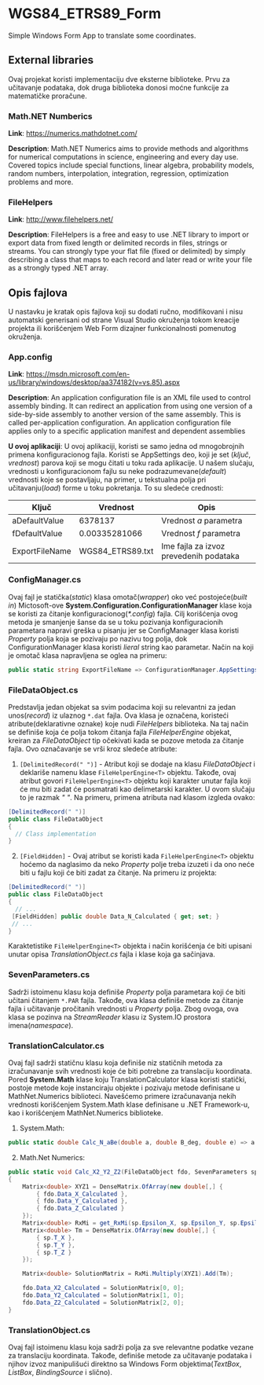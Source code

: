 # WGS84_ETRS89_Form
Simple Windows Form App to translate some coordinates.

## External libraries
Ovaj projekat koristi implementaciju dve eksterne biblioteke. Prvu za učitavanje podataka, dok druga biblioteka donosi moćne funkcije za matematičke proračune.
### Math.NET Numberics
**Link**: 
https://numerics.mathdotnet.com/

**Description**: 
Math.NET Numerics aims to provide methods and algorithms for numerical computations in science, engineering and every day use. Covered topics include special functions, linear algebra, probability models, random numbers, interpolation, integration, regression, optimization problems and more.
### FileHelpers
**Link**: 
http://www.filehelpers.net/

**Description**: 
FileHelpers is a free and easy to use .NET library to import or export data from fixed length or delimited records in files, strings or streams.
You can strongly type your flat file (fixed or delimited) by simply describing a class that maps to each record and later read or write your file as a strongly typed .NET array.

## Opis fajlova
U nastavku je kratak opis fajlova koji su dodati ručno, modifikovani i nisu automatski generisani od strane Visual Studio okruženja tokom kreacije projekta ili korišćenjem Web Form dizajner funkcionalnosti pomenutog okruženja.
### App.config
**Link**: https://msdn.microsoft.com/en-us/library/windows/desktop/aa374182(v=vs.85).aspx

**Description**: An application configuration file is an XML file used to control assembly binding. It can redirect an application from using one version of a side-by-side assembly to another version of the same assembly. This is called per-application configuration. An application configuration file applies only to a specific application manifest and dependent assemblies

**U ovoj aplikaciji**: U ovoj aplikaciji, koristi se samo jedna od mnogobrojnih primena konfiguracionog fajla. Koristi se AppSettings deo, koji je set (_ključ_, _vrednost_) parova koji se mogu čitati u toku rada aplikacije. U našem slučaju, vrednosti u konfiguracionom fajlu su neke podrazumevane(_default_) vrednosti koje se postavljaju, na primer, u tekstualna polja pri učitavanju(_load_) forme u toku pokretanja. To su sledeće crednosti:

 Ključ | Vrednost | Opis 
 ----- | -------- | -----
aDefaultValue  | 6378137 | Vrednost _a_ parametra
fDefaultValue  | 0.00335281066 | Vrednost _f_ parametra
ExportFileName | WGS84\_ETRS89.txt | Ime fajla za izvoz prevedenih podataka

### ConfigManager.cs
Ovaj fajl je statička(_static_) klasa omotač(_wrapper_) oko već postojeće(_built in_) Mictosoft-ove **System.Configuration.ConfigurationManager** klase koja se koristi za čitanje konfiguracionog(_*.config_) fajla. Cilj korišćenja ovog metoda je smanjenje šanse da se u toku pozivanja konfiguracionih parametara napravi greška u pisanju jer se ConfigManager klasa koristi _Property_ polja koja se pozivaju po nazivu tog polja, dok ConfigurationManager klasa koristi _lieral_ string kao parametar. Način na koji je omotač klasa napravljena se oglea na primeru:
```C#
public static string ExportFileName => ConfigurationManager.AppSettings["ExportFileName"];
```

### FileDataObject.cs
Predstavlja jedan objekat sa svim podacima koji su relevantni za jedan unos(_record_) iz ulaznog ``` *.dat ``` fajla. Ova klasa je označena, koristeći atribute(deklarativne oznake) koje nudi _FileHelpers_ biblioteka. Na taj način se definiše koja će polja tokom čitanja fajla _FileHelperEngine_ objekat, kreiran za _FileDataObject_ tip očekivati kada se pozove metoda za čitanje fajla. Ovo označavanje se vrši kroz sledeće atribute:
1. ``` [DelimitedRecord(" ")] ``` - Atribut koji se dodaje na klasu _FileDataObject_ i deklariše namenu klase ```FileHelperEngine<T>``` objektu. Takođe, ovaj atribut govori ```FileHelperEngine<T>``` objektu koji karakter unutar fajla koji će mu biti zadat će posmatrati kao delimetarski karakter. U ovom slučaju to je razmak _" "_. Na primeru, primena atributa nad klasom izgleda ovako:
```C#
[DelimitedRecord(" ")]
public class FileDataObject
{
  // Class implementation
}
```
2. ``` [FieldHidden] ``` - Ovaj atribut se koristi kada ```FileHelperEngine<T>``` objektu hoćemo da naglasimo da neko _Property_ polje treba izuzeti i da ono neće biti u fajlu koji će biti zadat za čitanje. Na primeru iz projekta:
```C#
[DelimitedRecord(" ")]
public class FileDataObject
{
  // ...
 [FieldHidden] public double Data_N_Calculated { get; set; }
 // ... 
}
```
Karaktetistike ```FileHelperEngine<T>``` objekta i način korišćenja će biti upisani unutar opisa _TranslationObject.cs_ fajla i klase koja ga sačinjava.

### SevenParameters.cs
Sadrži istoimenu klasu koja definiše _Property_ polja parametara koji će biti učitani čitanjem ``` *.PAR ``` fajla. Takođe, ova klasa definiše metode za čitanje fajla i učitavanje pročitanih vrednosti u _Property_ polja. Zbog ovoga, ova klasa se pozinva na _StreamReader_ klasu iz System.IO prostora imena(_namespace_).

### TranslationCalculator.cs
Ovaj fajl sadrži statičnu klasu koja definiše niz statičnih metoda za izračunavanje svih vrednosti koje će biti potrebne za translaciju koordinata. Pored **System.Math** klase koju TranslationCalculator klasa koristi statički, postoje metode koje instanciraju objekte i pozivaju metode definisane u MathNet.Numerics biblioteci.
Navešćemo primere izračunavanja nekih vrednosti korišćenjem System.Math klase definisane u .NET Framework-u, kao i korišćenjem MathNet.Numerics biblioteke.
1. System.Math:
```C#
public static double Calc_N_aBe(double a, double B_deg, double e) => a / (Sqrt(1 - (Square(e) * Square(Sin(Radians(B_deg))))));
```
2. Math.Net Numerics:
```C#
public static void Calc_X2_Y2_Z2(FileDataObject fdo, SevenParameters sp)
{
	Matrix<double> XYZ1 = DenseMatrix.OfArray(new double[,] {
		{ fdo.Data_X_Calculated },
		{ fdo.Data_Y_Calculated },
		{ fdo.Data_Z_Calculated }
	});
	Matrix<double> RxMi = get_RxMi(sp.Epsilon_X, sp.Epsilon_Y, sp.Epsilon_Z, sp.Mi);
	Matrix<double> Tm = DenseMatrix.OfArray(new double[,] {
		{ sp.T_X },
		{ sp.T_Y },
		{ sp.T_Z }
	});

	Matrix<double> SolutionMatrix = RxMi.Multiply(XYZ1).Add(Tm);

	fdo.Data_X2_Calculated = SolutionMatrix[0, 0];
	fdo.Data_Y2_Calculated = SolutionMatrix[1, 0];
	fdo.Data_Z2_Calculated = SolutionMatrix[2, 0];
}
```

### TranslationObject.cs
Ovaj fajl istoimenu klasu koja sadrži polja za sve relevantne podatke vezane za translaciju koordinata. Takođe, definiše metode za učitavanje podataka i njihov izvoz manipulišući direktno sa Windows Form objektima(_TextBox_, _ListBox_, _BindingSource_ i slično).
